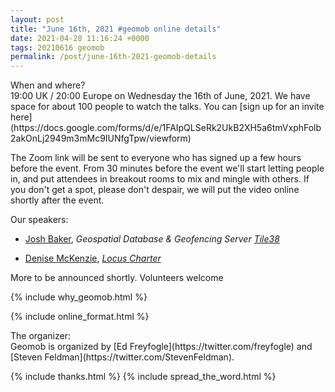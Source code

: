 ```yaml
--- 
layout: post
title: "June 16th, 2021 #geomob online details"
date: 2021-04-28 11:16:24 +0000
tags: 20210616 geomob
permalink: /post/june-16th-2021-geomob-details
---
```


<div class="heading">When and where?</div>
19:00 UK / 20:00 Europe on Wednesday the 16th of June, 2021.
We have space for about 100 people to watch
the talks. You can [sign up for an invite here](https://docs.google.com/forms/d/e/1FAIpQLSeRk2UkB2XH5a6tmVxphFolb2akOnLj2949m3mMc9IUNfgTpw/viewform)


The Zoom link will be sent to everyone who has signed up a few hours before
the event. From 30 minutes before the event we'll start letting people in, and
put attendees in breakout rooms to mix and mingle with others. If you don't
get a spot, please don't despair, we will put the video online shortly
after the event.

<div class="heading">Our speakers:</div>

* [Josh Baker](https://twitter.com/tidwall), _Geospatial Database &
Geofencing Server [Tile38](https://tile38.com/)_ 

* [Denise McKenzie](https://twitter.com/SpatialRed), _[Locus Charter](https://ethicalgeo.org/locus-charter/)_

More to be announced shortly. Volunteers welcome


{% include why_geomob.html %}

{% include online_format.html %}
<div class="heading">The organizer:</div>
Geomob is organized by [Ed Freyfogle](https://twitter.com/freyfogle) and
[Steven Feldman](https://twitter.com/StevenFeldman).

{% include thanks.html %}
{% include spread_the_word.html %}
